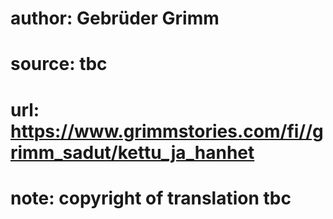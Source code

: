 # author: Gebrüder Grimm
# source: tbc
# url: https://www.grimmstories.com/fi//grimm_sadut/kettu_ja_hanhet
# note: copyright of translation tbc


